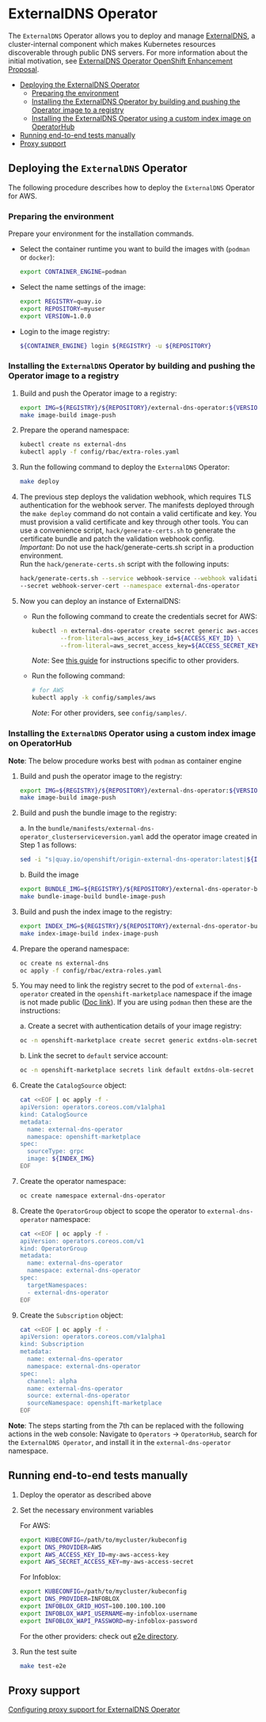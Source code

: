 # ExternalDNS Operator

The `ExternalDNS` Operator allows you to deploy and manage [ExternalDNS](https://github.com/kubernetes-sigs/external-dns), a cluster-internal component which makes Kubernetes resources discoverable through public DNS servers. For more information about the initial motivation, see [ExternalDNS Operator OpenShift Enhancement Proposal](https://github.com/openshift/enhancements/pull/786).

- [Deploying the ExternalDNS Operator](#deploying-the-externaldns-operator)
    - [Preparing the environment](#preparing-the-environment)
    - [Installing the ExternalDNS Operator by building and pushing the Operator image to a registry](#installing-the-externaldns-operator-by-building-and-pushing-the-operator-image-to-a-registry)
    - [Installing the ExternalDNS Operator using a custom index image on OperatorHub](#installing-the-externaldns-operator-using-a-custom-index-image-on-operatorhub)
- [Running end-to-end tests manually](#running-end-to-end-tests-manually)
- [Proxy support](#proxy-support)

## Deploying the `ExternalDNS` Operator
The following procedure describes how to deploy the `ExternalDNS` Operator for AWS.     

### Preparing the environment
Prepare your environment for the installation commands. 

- Select the container runtime you want to build the images with (`podman` or `docker`):
    ```sh
    export CONTAINER_ENGINE=podman
    ```
- Select the name settings of the image:
    ```sh
    export REGISTRY=quay.io
    export REPOSITORY=myuser
    export VERSION=1.0.0
    ```
- Login to the image registry:
    ```sh
    ${CONTAINER_ENGINE} login ${REGISTRY} -u ${REPOSITORY}
    ```

### Installing the `ExternalDNS` Operator by building and pushing the Operator image to a registry
1. Build and push the Operator image to a registry:
   ```sh
   export IMG=${REGISTRY}/${REPOSITORY}/external-dns-operator:${VERSION}
   make image-build image-push
   ```

2. Prepare the operand namespace:
   ```sh
   kubectl create ns external-dns
   kubectl apply -f config/rbac/extra-roles.yaml
   ```

3. Run the following command to deploy the `ExternalDNS` Operator:
    ```sh
    make deploy
    ```

4. The previous step deploys the validation webhook, which requires TLS authentication for the webhook server. The
   manifests deployed through the `make deploy` command do not contain a valid certificate and key. You must provision a valid certificate and key through other tools.
   You can use a convenience script, `hack/generate-certs.sh` to generate the certificate bundle and patch the validation webhook config.   
   _Important_: Do not use the hack/generate-certs.sh script in a production environment.   
   Run the `hack/generate-certs.sh` script with the following inputs:
   ```sh
   hack/generate-certs.sh --service webhook-service --webhook validating-webhook-configuration \
   --secret webhook-server-cert --namespace external-dns-operator
   ```

5. Now you can deploy an instance of ExternalDNS:
    * Run the following command to create the credentials secret for AWS:
        ```sh
        kubectl -n external-dns-operator create secret generic aws-access-key \
                --from-literal=aws_access_key_id=${ACCESS_KEY_ID} \
                --from-literal=aws_secret_access_key=${ACCESS_SECRET_KEY}
        ```
       *Note*: See [this guide](./docs/usage.md) for instructions specific to other providers.
      
    * Run the following command:
      ```sh
      # for AWS
      kubectl apply -k config/samples/aws
      ```
       *Note*: For other providers, see `config/samples/`.


### Installing the `ExternalDNS` Operator using a custom index image on OperatorHub
**Note**: The below procedure works best with `podman` as container engine
    
1. Build and push the operator image to the registry:
    ```sh
    export IMG=${REGISTRY}/${REPOSITORY}/external-dns-operator:${VERSION}
    make image-build image-push
    ```

2. Build and push the bundle image to the registry:
  
    a. In the `bundle/manifests/external-dns-operator_clusterserviceversion.yaml`
        add the operator image created in Step 1 as follows:
    ```sh
    sed -i "s|quay.io/openshift/origin-external-dns-operator:latest|${IMG}|g" bundle/manifests/external-dns-operator_clusterserviceversion.yaml
    ```
    b. Build the image
    ```sh
    export BUNDLE_IMG=${REGISTRY}/${REPOSITORY}/external-dns-operator-bundle:${VERSION}
    make bundle-image-build bundle-image-push
    ```

3. Build and push the index image to the registry:
   ```sh
   export INDEX_IMG=${REGISTRY}/${REPOSITORY}/external-dns-operator-bundle-index:${VERSION}
   make index-image-build index-image-push
   ```

4. Prepare the operand namespace:
   ```sh
   oc create ns external-dns
   oc apply -f config/rbac/extra-roles.yaml
   ```

5. You may need to link the registry secret to the pod of `external-dns-operator` created in the `openshift-marketplace` namespace if the image is not made public ([Doc link](https://docs.openshift.com/container-platform/4.9/openshift_images/managing_images/using-image-pull-secrets.html#images-allow-pods-to-reference-images-from-secure-registries_using-image-pull-secrets)). If you are using `podman` then these are the instructions:

    a. Create a secret with authentication details of your image registry:
    ```sh
    oc -n openshift-marketplace create secret generic extdns-olm-secret  --type=kubernetes.io/dockercfg  --from-file=.dockercfg=${XDG_RUNTIME_DIR}/containers/auth.json
    ```
    b. Link the secret to `default` service account:
    ```sh
    oc -n openshift-marketplace secrets link default extdns-olm-secret --for=pull
    ````

6. Create the `CatalogSource` object:
   ```sh
   cat <<EOF | oc apply -f -
   apiVersion: operators.coreos.com/v1alpha1
   kind: CatalogSource
   metadata:
     name: external-dns-operator
     namespace: openshift-marketplace
   spec:
     sourceType: grpc
     image: ${INDEX_IMG}
   EOF
   ```

7. Create the operator namespace:
    ```sh
    oc create namespace external-dns-operator
    ```

8. Create the `OperatorGroup` object to scope the operator to `external-dns-operator` namespace:
    ```sh
    cat <<EOF | oc apply -f -
    apiVersion: operators.coreos.com/v1
    kind: OperatorGroup
    metadata:
      name: external-dns-operator
      namespace: external-dns-operator
    spec:
      targetNamespaces:
      - external-dns-operator
    EOF
    ```

9. Create the `Subscription` object:
    ```sh
    cat <<EOF | oc apply -f -
    apiVersion: operators.coreos.com/v1alpha1
    kind: Subscription
    metadata:
      name: external-dns-operator
      namespace: external-dns-operator
    spec:
      channel: alpha
      name: external-dns-operator
      source: external-dns-operator
      sourceNamespace: openshift-marketplace
    EOF
    ```

**Note**: The steps starting from the 7th can be replaced with the following actions in the web console: Navigate to  `Operators` -> `OperatorHub`, search for the `ExternalDNS Operator`,  and install it in the `external-dns-operator` namespace.

## Running end-to-end tests manually

1. Deploy the operator as described above

2. Set the necessary environment variables

   For AWS:
   ```sh
   export KUBECONFIG=/path/to/mycluster/kubeconfig
   export DNS_PROVIDER=AWS
   export AWS_ACCESS_KEY_ID=my-aws-access-key
   export AWS_SECRET_ACCESS_KEY=my-aws-access-secret
   ```
   For Infoblox:
   ```sh
   export KUBECONFIG=/path/to/mycluster/kubeconfig
   export DNS_PROVIDER=INFOBLOX
   export INFOBLOX_GRID_HOST=100.100.100.100
   export INFOBLOX_WAPI_USERNAME=my-infoblox-username
   export INFOBLOX_WAPI_PASSWORD=my-infoblox-password
   ```
   For the other providers: check out [e2e directory](./test/e2e/).

3. Run the test suite
   ```sh
   make test-e2e
   ```

## Proxy support

[Configuring proxy support for ExternalDNS Operator](./docs/proxy.md)
